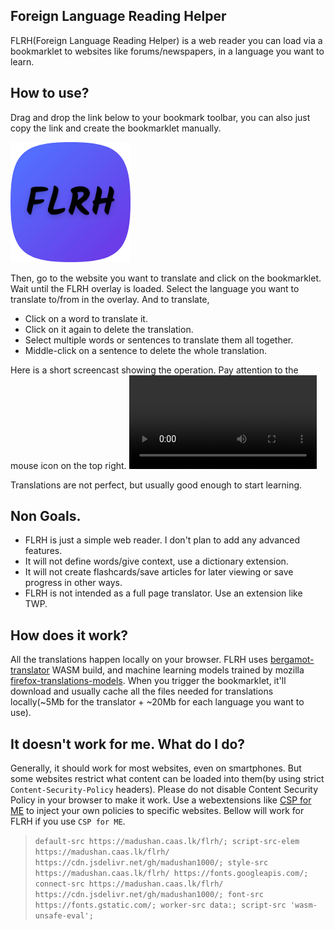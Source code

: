 ## Foreign Language Reading Helper
FLRH(Foreign Language Reading Helper) is a web reader you can load via a bookmarklet to websites like forums/newspapers, in a language you want to learn.

## How to use?
Drag and drop the link below to your bookmark toolbar, you can also just copy the link and create the bookmarklet manually. 

[<img src="icon-192.png" alt="FLRH">](javascript:%28function%28%29{window.FLRHrootURL='https://madushan.caas.lk/flrh';document.getElementsByTagName%28'body'%29[0].appendChild%28document.createElement%28'script'%29%29.setAttribute%28'src',window.FLRHrootURL+'/bookmarklet.js'%29}%29%28%29;)

Then, go to the website you want to translate and click on the bookmarklet. Wait until the FLRH overlay is loaded. Select the language you want to translate to/from in the overlay. And to translate,

* Click on a word to translate it.
* Click on it again to delete the translation.
* Select multiple words or sentences to translate them all together.
* Middle-click on a sentence to delete the whole translation.

Here is a short screencast showing the operation. Pay attention to the mouse icon on the top right. 
<video src="screencast.mp4" controls> </video>

Translations are not perfect, but usually good enough to start learning.

## Non Goals.
* FLRH is just a simple web reader. I don't plan to add any advanced features.
* It will not define words/give context, use a dictionary extension.
* It will not create flashcards/save articles for later viewing or save progress in other ways.
* FLRH is not intended as a full page translator. Use an extension like TWP.


## How does it work?
All the translations happen locally on your browser. FLRH uses [bergamot-translator](https://github.com/browsermt/bergamot-translator) WASM build, and machine learning models trained by mozilla [firefox-translations-models](https://github.com/mozilla/firefox-translations-models/). When you trigger the bookmarklet, it'll download and usually cache all the files needed for translations locally(~5Mb for the translator + ~20Mb for each language you want to use).

## It doesn't work for me. What do I do?
Generally, it should work for most websites, even on smartphones. But some websites restrict what content can be loaded into them(by using strict `Content-Security-Policy` headers). Please do not disable Content Security Policy in your browser to make it work. Use a webextensions like [CSP for ME](https://addons.mozilla.org/en-US/firefox/addon/csp-for-me/) to inject your own policies to specific websites. Bellow will work for FLRH if you use `CSP for ME`.

>```default-src https://madushan.caas.lk/flrh/; script-src-elem https://madushan.caas.lk/flrh/ https://cdn.jsdelivr.net/gh/madushan1000/; style-src https://madushan.caas.lk/flrh/ https://fonts.googleapis.com/; connect-src https://madushan.caas.lk/flrh/ https://cdn.jsdelivr.net/gh/madushan1000/; font-src https://fonts.gstatic.com/; worker-src data:; script-src 'wasm-unsafe-eval';```
